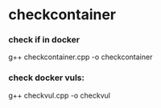 # checkcontainer
### check if in docker 
g++ checkcontainer.cpp -o checkcontainer

### check docker vuls:

g++ checkvul.cpp -o checkvul
